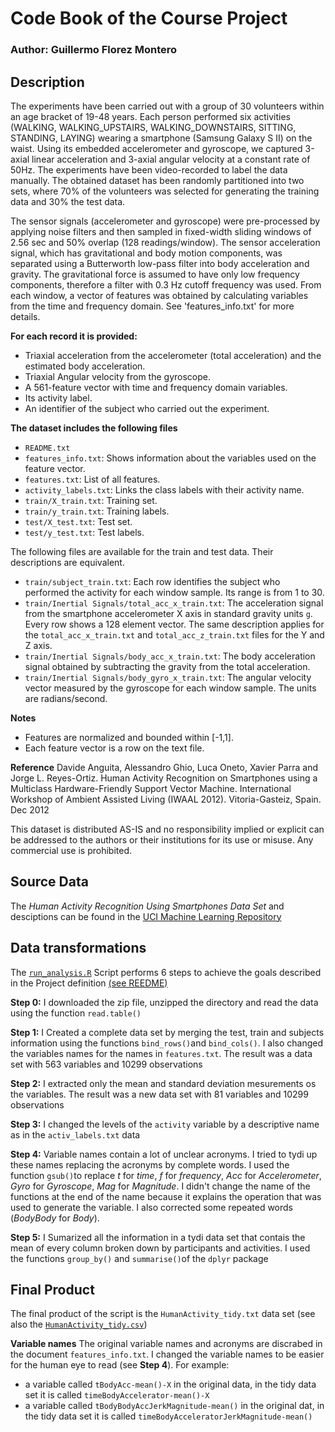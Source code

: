 # Code Book of the Course Project
### Author: Guillermo Florez Montero

## Description 

The experiments have been carried out with a group of 30 volunteers within an age bracket of 19-48 years. Each person performed six activities (WALKING, WALKING_UPSTAIRS, WALKING_DOWNSTAIRS, SITTING, STANDING, LAYING) wearing a smartphone (Samsung Galaxy S II) on the waist. Using its embedded accelerometer and gyroscope, we captured 3-axial linear acceleration and 3-axial angular velocity at a constant rate of 50Hz. The experiments have been video-recorded to label the data manually. The obtained dataset has been randomly partitioned into two sets, where 70% of the volunteers was selected for generating the training data and 30% the test data. 

The sensor signals (accelerometer and gyroscope) were pre-processed by applying noise filters and then sampled in fixed-width sliding windows of 2.56 sec and 50% overlap (128 readings/window). The sensor acceleration signal, which has gravitational and body motion components, was separated using a Butterworth low-pass filter into body acceleration and gravity. The gravitational force is assumed to have only low frequency components, therefore a filter with 0.3 Hz cutoff frequency was used. From each window, a vector of features was obtained by calculating variables from the time and frequency domain. See 'features_info.txt' for more details. 

**For each record it is provided:**

- Triaxial acceleration from the accelerometer (total acceleration) and the estimated body acceleration.
- Triaxial Angular velocity from the gyroscope. 
- A 561-feature vector with time and frequency domain variables. 
- Its activity label. 
- An identifier of the subject who carried out the experiment.

**The dataset includes the following files**

- `README.txt`
- `features_info.txt`: Shows information about the variables used on the feature vector.
- `features.txt`: List of all features.
- `activity_labels.txt`: Links the class labels with their activity name.
- `train/X_train.txt`: Training set.
- `train/y_train.txt`: Training labels.
- `test/X_test.txt`: Test set.
- `test/y_test.txt`: Test labels.

The following files are available for the train and test data. Their descriptions are equivalent. 

- `train/subject_train.txt`: Each row identifies the subject who performed the activity for each window sample. Its range is from 1 to 30. 
- `train/Inertial Signals/total_acc_x_train.txt`: The acceleration signal from the smartphone accelerometer X axis in standard gravity units `g`. Every row shows a 128 element vector. The same description applies for the `total_acc_x_train.txt` and `total_acc_z_train.txt` files for the Y and Z axis. 
- `train/Inertial Signals/body_acc_x_train.txt`: The body acceleration signal obtained by subtracting the gravity from the total acceleration. 
- `train/Inertial Signals/body_gyro_x_train.txt`: The angular velocity vector measured by the gyroscope for each window sample. The units are radians/second. 

**Notes** 
- Features are normalized and bounded within [-1,1].
- Each feature vector is a row on the text file.

**Reference**
Davide Anguita, Alessandro Ghio, Luca Oneto, Xavier Parra and Jorge L. Reyes-Ortiz. Human Activity Recognition on Smartphones using a Multiclass Hardware-Friendly Support Vector Machine. International Workshop of Ambient Assisted Living (IWAAL 2012). Vitoria-Gasteiz, Spain. Dec 2012

This dataset is distributed AS-IS and no responsibility implied or explicit can be addressed to the authors or their institutions for its use or misuse. Any commercial use is prohibited.


## Source Data
The *Human Activity Recognition Using Smartphones Data Set* and desciptions can be found in the [UCI Machine Learning Repository](http://archive.ics.uci.edu/ml/datasets/Human+Activity+Recognition+Using+Smartphones)


## Data transformations
The [`run_analysis.R`](https://github.com/gflorezm/GCD-Coursera/blob/master/Run_analysis.R) Script performs 6 steps to achieve the goals described in the Project definition [(see REEDME)](https://github.com/gflorezm/GCD-Coursera/blob/master/README.md)

**Step 0:** I downloaded the zip file, unzipped the directory and read the data using the function `read.table()`

**Step 1:** I Created a complete data set by merging the test, train and subjects information using the functions `bind_rows()`and `bind_cols()`. I also changed the variables names for the names in `features.txt`. The result was a data set with 563 variables and 10299 observations

**Step 2:** I extracted only the mean and standard deviation mesurements os the variables. The result was a new data set with 81 variables and 10299 observations

**Step 3:** I changed the levels of the `activity` variable by a descriptive name as in the `activ_labels.txt` data

**Step 4:** Variable names contain a lot of unclear acronyms. I tried to tydi up these names replacing the acronyms by complete words. I used the function `gsub()`to replace *t* for *time*, *f* for *frequency*, *Acc* for *Accelerometer*, *Gyro* for *Gyroscope*, *Mag* for *Magnitude*. I didn't change the name of the functions at the end of the name because it explains the operation that was used to generate the variable. I also corrected some repeated words (*BodyBody* for *Body*).

**Step 5:** I Sumarized all the information in a tydi data set that contais the mean of every column broken down by participants and activities. I used the functions `group_by()` and `summarise()`of the `dplyr` package


## Final Product
The final product of the script is the `HumanActivity_tidy.txt` data set (see also the [`HumanActivity_tidy.csv`](https://github.com/gflorezm/GCD-Coursera/blob/master/HumanActivity_tidy.csv))

**Variable names**
The original variable names and acronyms are discrabed in the document `features_info.txt`. I changed the variable names to be easier for the human eye to read (see **Step 4**). For example:


- a variable called `tBodyAcc-mean()-X` in the original data, in the tidy data set it is called `timeBodyAccelerator-mean()-X`
- a variable called `tBodyBodyAccJerkMagnitude-mean()` in the original dat, in the tidy data set it is called `timeBodyAcceleratorJerkMagnitude-mean()`